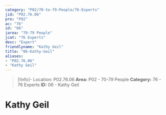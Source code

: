 ```yaml
---
category: "P02/70-to-79-People/76-Experts"
jid: "P02.76.06"
pro: "P02"
ac: "76"
id: "06"
jarea: "70-79 People"
jcat: "76 Experts"
desc: "Expert"
friendlyname: "Kathy Geil"
title: "06-Kathy-Geil"
aliases: 
- "P02.76.06"
- "Kathy Geil"
---
```

>[!info]- Location: P02.76.06
>**Area:** P02 - 70-79 People
>**Category:** 76 - 76 Experts
>**ID:** 06 - Kathy Geil

# Kathy Geil


